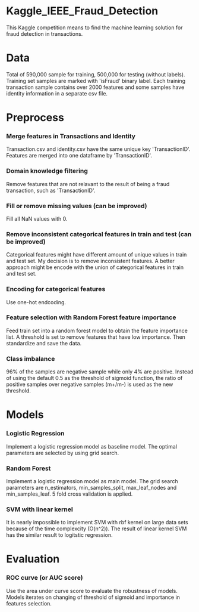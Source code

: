 # Kaggle_IEEE_Fraud_Detection
This Kaggle competition means to find the machine learning solution for fraud detection in transactions.
# Data
Total of 590,000 sample for training, 500,000 for testing (without labels). Training set samples are marked with 'isFraud' binary label. Each training transaction sample contains over 2000 features and some samples have identity information in a separate csv file. 
# Preprocess
### Merge features in Transactions and Identity
Transaction.csv and identity.csv have the same unique key 'TransactionID'. Features are merged into one dataframe by 'TransactionID'.
### Domain knowledge filtering
Remove features that are not relavant to the result of being a fraud transaction, such as 'TransactionID'.
### Fill or remove missing values (can be improved)
Fill all NaN values with 0.
### Remove inconsistent categorical features in train and test (can be improved)
Categorical features might have different amount of unique values in train and test set. My decision is to remove inconsistent features. A better approach might be encode with the union of categorical features in train and test set.
### Encoding for categorical features
Use one-hot endcoding.
### Feature selection with Random Forest feature importance
Feed train set into a random forest model to obtain the feature importance list. A threshold is set to remove features that have low importance. Then standardize and save the data.
### Class imbalance
96% of the samples are negative sample while only 4% are positive. Instead of using the default 0.5 as the threshold of sigmoid function, the ratio of positive samples over negative samples (m+/m-) is used as the new threshold.
# Models
### Logistic Regression
Implement a logistic regression model as baseline model. The optimal parameters are selected by using grid search. 
### Random Forest
Implement a logistic regression model as main model. The grid search parameters are n_estimators, min_samples_split, max_leaf_nodes and min_samples_leaf. 5 fold cross validation is applied.
### SVM with linear kernel
It is nearly impossible to implement SVM with rbf kernel on large data sets because of the time complexcity (O(n^2)). The result of linear kernel SVM has the similar result to logitstic regression.
# Evaluation
### ROC curve (or AUC score)
Use the area under curve score to evaluate the robustness of models. Models iterates on changing of threshold of sigmoid and importance in features selection. 
